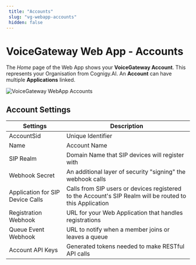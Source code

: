 ```yaml
---
 title: "Accounts" 
 slug: "vg-webapp-accounts" 
 hidden: false 
---
```


# VoiceGateway Web App - Accounts

The _Home_ page of the Web App shows your **VoiceGateway Account**. This represents your Organisation from Cognigy.AI. An **Account** can have multiple **Applications** linked.

<img src="{{config.site_url}}voicegateway/images/VG-webapp-accounts.png" alt="VoiceGateway WebApp Accounts" />

## Account Settings

<div class="divider"></div>

| Settings                         | Description                                                                                              |
| -------------------------------- | -------------------------------------------------------------------------------------------------------- |
| AccountSid                       | Unique Identifier                                                                                        |
| Name                             | Account Name                                                                                             |
| SIP Realm                        | Domain Name that SIP devices will register with                                                          |
| Webhook Secret                   | An additional layer of security "signing" the webhook calls                                              |
| Application for SIP Device Calls | Calls from SIP users or devices registered to the Account's SIP Realm will be routed to this Application |
| Registration Webhook             | URL for your Web Application that handles registrations                                                  |
| Queue Event Webhook              | URL to notify when a member joins or leaves a queue                                                      |
| Account API Keys                 | Generated tokens needed to make RESTful API calls                                                        |
